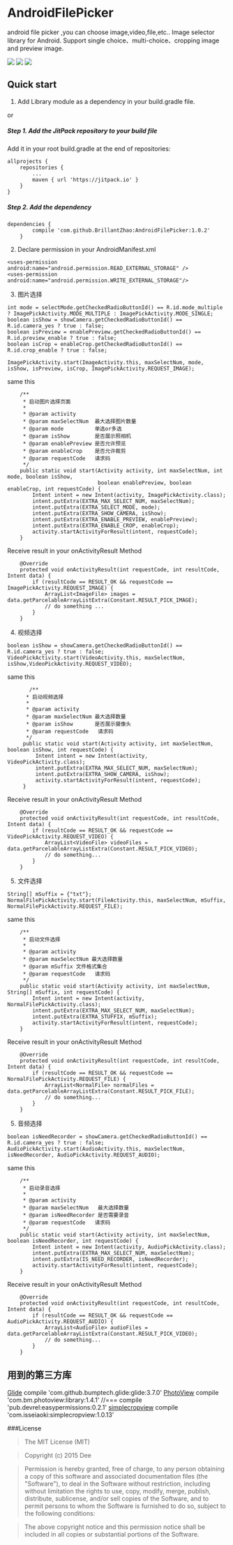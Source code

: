 # AndroidFilePicker
android file picker ,you can choose image,video,file,etc..
Image selector library for Android. Support single choice、multi-choice、cropping image and preview image.

![](https://github.com/BrillantZhao/AndroidFilePicker/blob/master/screenshot/page01.png)
![](https://github.com/BrillantZhao/AndroidFilePicker/blob/master/screenshot/page02.png)
![](https://github.com/BrillantZhao/AndroidFilePicker/blob/master/screenshot/page03.png)

## Quick start

1) Add Library module as a dependency in your build.gradle file.

or

##### Step 1. Add the JitPack repository to your build file 
Add it in your root build.gradle at the end of repositories:

	allprojects {
		repositories {
			...
			maven { url 'https://jitpack.io' }
		}
	}

##### Step 2. Add the dependency

    dependencies {
	        compile 'com.github.BrillantZhao:AndroidFilePicker:1.0.2'
	    }

2) Declare permission in your AndroidManifest.xml

```
<uses-permission android:name="android.permission.READ_EXTERNAL_STORAGE" />
<uses-permission android:name="android.permission.WRITE_EXTERNAL_STORAGE"/>
```

3) 图片选择 

```
int mode = selectMode.getCheckedRadioButtonId() == R.id.mode_multiple ? ImagePickActivity.MODE_MULTIPLE : ImagePickActivity.MODE_SINGLE;
boolean isShow = showCamera.getCheckedRadioButtonId() == R.id.camera_yes ? true : false;
boolean isPreview = enablePreview.getCheckedRadioButtonId() == R.id.preview_enable ? true : false;
boolean isCrop = enableCrop.getCheckedRadioButtonId() == R.id.crop_enable ? true : false;

ImagePickActivity.start(ImageActivity.this, maxSelectNum, mode, isShow, isPreview, isCrop, ImagePickActivity.REQUEST_IMAGE);
```
same this

```
    /**
     * 启动图片选择页面
     *
     * @param activity
     * @param maxSelectNum  最大选择图片数量
     * @param mode          单选or多选
     * @param isShow        是否展示照相机
     * @param enablePreview 是否允许预览
     * @param enableCrop    是否允许裁剪
     * @param requestCode   请求码
     */
    public static void start(Activity activity, int maxSelectNum, int mode, boolean isShow,
                             boolean enablePreview, boolean enableCrop, int requestCode) {
        Intent intent = new Intent(activity, ImagePickActivity.class);
        intent.putExtra(EXTRA_MAX_SELECT_NUM, maxSelectNum);
        intent.putExtra(EXTRA_SELECT_MODE, mode);
        intent.putExtra(EXTRA_SHOW_CAMERA, isShow);
        intent.putExtra(EXTRA_ENABLE_PREVIEW, enablePreview);
        intent.putExtra(EXTRA_ENABLE_CROP, enableCrop);
        activity.startActivityForResult(intent, requestCode);
    }
```
 Receive result in your onActivityResult Method

```
    @Override
    protected void onActivityResult(int requestCode, int resultCode, Intent data) {
        if (resultCode == RESULT_OK && requestCode == ImagePickActivity.REQUEST_IMAGE) {
            ArrayList<ImageFile> images = data.getParcelableArrayListExtra(Constant.RESULT_PICK_IMAGE);
            // do something ...
        }
    }
```
4) 视频选择 

```
boolean isShow = showCamera.getCheckedRadioButtonId() == R.id.camera_yes ? true : false;
VideoPickActivity.start(VideoActivity.this, maxSelectNum, isShow,VideoPickActivity.REQUEST_VIDEO);
```
same this

```
       /**
      * 启动视频选择
      *
      * @param activity
      * @param maxSelectNum 最大选择数量
      * @param isShow       是否展示摄像头
      * @param requestCode   请求码
      */
     public static void start(Activity activity, int maxSelectNum, boolean isShow, int requestCode) {
         Intent intent = new Intent(activity, VideoPickActivity.class);
         intent.putExtra(EXTRA_MAX_SELECT_NUM, maxSelectNum);
         intent.putExtra(EXTRA_SHOW_CAMERA, isShow);
         activity.startActivityForResult(intent, requestCode);
     }
```
 Receive result in your onActivityResult Method

``` 
    @Override
    protected void onActivityResult(int requestCode, int resultCode, Intent data) {
        if (resultCode == RESULT_OK && requestCode == VideoPickActivity.REQUEST_VIDEO) {
            ArrayList<VideoFile> videoFiles = data.getParcelableArrayListExtra(Constant.RESULT_PICK_VIDEO);
            // do something...
        }
    }
```

5) 文件选择 

```
String[] mSuffix = {"txt"};
NormalFilePickActivity.start(FileActivity.this, maxSelectNum, mSuffix, NormalFilePickActivity.REQUEST_FILE);
```
same this

```
    /**
     * 启动文件选择
     *
     * @param activity
     * @param maxSelectNum 最大选择数量
     * @param mSuffix 文件格式集合
     * @param requestCode   请求码
     */
    public static void start(Activity activity, int maxSelectNum, String[] mSuffix, int requestCode) {
        Intent intent = new Intent(activity, NormalFilePickActivity.class);
        intent.putExtra(EXTRA_MAX_SELECT_NUM, maxSelectNum);
        intent.putExtra(EXTRA_STUFFIX, mSuffix);
        activity.startActivityForResult(intent, requestCode);
    }
```
 Receive result in your onActivityResult Method

``` 
    @Override
    protected void onActivityResult(int requestCode, int resultCode, Intent data) {
        if (resultCode == RESULT_OK && requestCode == NormalFilePickActivity.REQUEST_FILE) {
            ArrayList<NormalFile> normalFiles = data.getParcelableArrayListExtra(Constant.RESULT_PICK_FILE);
            // do something...
        }
    }
```

5) 音频选择 

```
boolean isNeedRecorder = showCamera.getCheckedRadioButtonId() == R.id.camera_yes ? true : false;
AudioPickActivity.start(AudioActivity.this, maxSelectNum, isNeedRecorder, AudioPickActivity.REQUEST_AUDIO);
```
same this

```
    /**
     * 启动录音选择
     *
     * @param activity
     * @param maxSelectNum   最大选择数量
     * @param isNeedRecorder 是否需要录音
     * @param requestCode   请求码
     */
    public static void start(Activity activity, int maxSelectNum, boolean isNeedRecorder, int requestCode) {
        Intent intent = new Intent(activity, AudioPickActivity.class);
        intent.putExtra(EXTRA_MAX_SELECT_NUM, maxSelectNum);
        intent.putExtra(IS_NEED_RECORDER, isNeedRecorder);
        activity.startActivityForResult(intent, requestCode);
    }
```
 Receive result in your onActivityResult Method

```
    @Override
    protected void onActivityResult(int requestCode, int resultCode, Intent data) {
        if (resultCode == RESULT_OK && requestCode == AudioPickActivity.REQUEST_AUDIO) {
            ArrayList<AudioFile> audioFiles = data.getParcelableArrayListExtra(Constant.RESULT_PICK_VIDEO);
            // do something...
        }
    }
```

## 用到的第三方库
    
[Glide](https://github.com/bumptech/glide)
compile 'com.github.bumptech.glide:glide:3.7.0'
[PhotoView](https://github.com/chrisbanes/PhotoView)
compile 'com.bm.photoview:library:1.4.1'
//===
compile 'pub.devrel:easypermissions:0.2.1'
[simplecropview](https://github.com/IsseiAoki/SimpleCropView)
compile 'com.isseiaoki:simplecropview:1.0.13'

###License
>The MIT License (MIT)

>Copyright (c) 2015 Dee

>Permission is hereby granted, free of charge, to any person obtaining a copy
of this software and associated documentation files (the "Software"), to deal
in the Software without restriction, including without limitation the rights
to use, copy, modify, merge, publish, distribute, sublicense, and/or sell
copies of the Software, and to permit persons to whom the Software is
furnished to do so, subject to the following conditions:

>The above copyright notice and this permission notice shall be included in all
copies or substantial portions of the Software.
